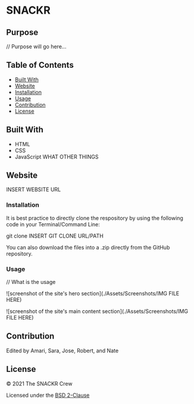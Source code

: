 # SNACKR

## Purpose

// Purpose will go here...

## Table of Contents
- [Built With](#built-with)
- [Website](#website)
- [Installation](#installation)
- [Usage](#usage)
- [Contribution](#contribution)
- [License](#license)

## Built With

* HTML
* CSS
* JavaScript
WHAT OTHER THINGS

## Website

INSERT WEBSITE URL

### Installation

It is best practice to directly clone the respository by using the following code in your Terminal/Command Line:

git clone INSERT GIT CLONE URL/PATH

You can also download the files into a .zip directly from the GitHub repository.

### Usage

// What is the usage

![screenshot of the site's hero section](./Assets/Screenshots/IMG FILE HERE)

![screenshot of the site's main content section](./Assets/Screenshots/IMG FILE HERE)

## Contribution
Edited by Amari, Sara, Jose, Robert, and Nate

## License

&copy; 2021 The SNACKR Crew

Licensed under the [BSD 2-Clause](LICENSE.txt)